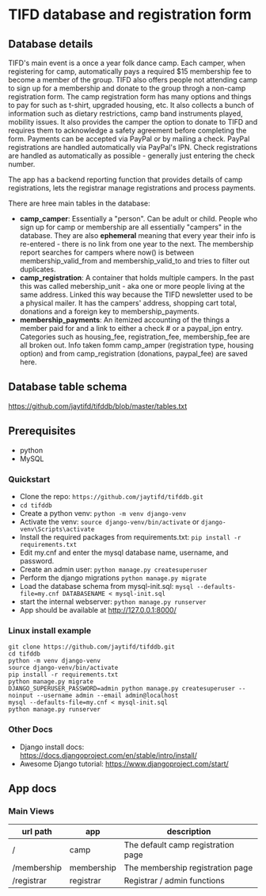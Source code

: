 # TIFD database and registration form

## Database details

TIFD's main event is a once a year folk dance camp.  Each camper, when registering for camp, automatically pays a required $15 membership fee to become a member of the group.  TIFD also offers people not attending camp to sign up for a membership and donate to the group throgh a non-camp registration form. The camp registration form has many options and things to pay for such as t-shirt, upgraded housing, etc.  It also collects a bunch of information such as dietary restrictions, camp band instruments played, mobility issues.  It also provides the camper the option to donate to TIFD and requires them to acknowledge a safety agreement before completing the form.  Payments can be accepted via PayPal or by mailing a check.  PayPal registrations are handled automatically via PayPal's IPN.  Check registrations are handled as automatically as possible - generally just entering the check number.

The app has a backend reporting function that provides details of camp registrations, lets the registrar manage registrations and process payments.

There are hree main tables in the database:
- **camp_camper**: Essentially a "person".  Can be adult or child.  People who sign up for camp or membership are all essentially "campers" in the database.  They are also **ephemeral** meaning that every year their info is re-entered - there is no link from one year to the next. The membership report searches for campers where now() is between membership_valid_from and membership_valid_to and tries to filter out duplicates.  
- **camp_registration**: A container that holds multiple campers.  In the past this was called mebership_unit - aka one or more people living at the same address.  Linked this way because the TIFD newsletter used to be a physical mailer. It has the campers' address, shopping cart total, donations and a foreign key to membership_payments.
- **membership_payments**: An itemized accounting of the things a member paid for and a link to either a check # or a paypal_ipn entry. Categories such as housing_fee, registration_fee, membership_fee are all broken out.  Info taken fomm camp_amper (registration type, housing option) and from camp_registration (donations, paypal_fee) are saved here.

## Database table schema
https://github.com/jaytifd/tifddb/blob/master/tables.txt

## Prerequisites 

- python
- MySQL


### Quickstart

- Clone the repo: `https://github.com/jaytifd/tifddb.git`
- `cd tifddb`
- Create a python venv:  `python -m venv django-venv`
- Activate the venv: `source django-venv/bin/activate` or `django-venv\Scripts\activate`
- Install the required packages from requirements.txt:    `pip install -r requirements.txt`
- Edit my.cnf and enter the mysql database name, username, and password.
- Create an admin user: `python manage.py createsuperuser`
- Perform the django migrations `python manage.py migrate`
- Load the database schema from mysql-init.sql:  `mysql --defaults-file=my.cnf DATABASENAME < mysql-init.sql` 
- start the internal webserver: `python manage.py runserver`
- App should be available at http://127.0.0.1:8000/

### Linux install example
```
git clone https://github.com/jaytifd/tifddb.git
cd tifddb
python -m venv django-venv
source django-venv/bin/activate
pip install -r requirements.txt
python manage.py migrate
DJANGO_SUPERUSER_PASSWORD=admin python manage.py createsuperuser --noinput --username admin --email admin@localhost
mysql --defaults-file=my.cnf < mysql-init.sql
python manage.py runserver

```

### Other Docs

- Django install docs: https://docs.djangoproject.com/en/stable/intro/install/
- Awesome Django tutorial: https://www.djangoproject.com/start/

## App docs

### Main Views

| url path     | app     | description |
|--------------|-----------|------------|
| /     | camp       | The default camp registration page
| /membership     | membership      | The membership registration page
| /registrar     | registrar    | Registrar / admin functions







